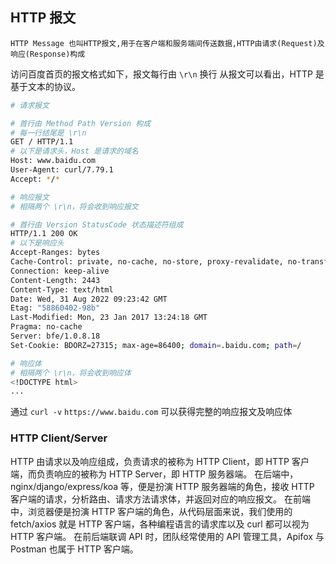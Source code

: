 ## HTTP 报文

    HTTP Message 也叫HTTP报文,用于在客户端和服务端间传送数据,HTTP由请求(Request)及响应(Response)构成

访问百度首页的报文格式如下，报文每行由 `\r\n` 换行
从报文可以看出，HTTP 是基于文本的协议。

```Bash
# 请求报文

# 首行由 Method Path Version 构成
# 每一行结尾是 \r\n
GET / HTTP/1.1
# 以下是请求头，Host 是请求的域名
Host: www.baidu.com
User-Agent: curl/7.79.1
Accept: */*

# 响应报文
# 相隔两个 \r\n，将会收到响应报文

# 首行由 Version StatusCode 状态描述符组成
HTTP/1.1 200 OK
# 以下是响应头
Accept-Ranges: bytes
Cache-Control: private, no-cache, no-store, proxy-revalidate, no-transform
Connection: keep-alive
Content-Length: 2443
Content-Type: text/html
Date: Wed, 31 Aug 2022 09:23:42 GMT
Etag: "58860402-98b"
Last-Modified: Mon, 23 Jan 2017 13:24:18 GMT
Pragma: no-cache
Server: bfe/1.0.8.18
Set-Cookie: BDORZ=27315; max-age=86400; domain=.baidu.com; path=/

# 响应体
# 相隔两个 \r\n，将会收到响应体
<!DOCTYPE html>
...
```

通过 `curl -v` `https://www.baidu.com` 可以获得完整的响应报文及响应体

### HTTP Client/Server

HTTP 由请求以及响应组成，负责请求的被称为 HTTP Client，即 HTTP 客户端，而负责响应的被称为 HTTP Server，即 HTTP 服务器端。
在后端中，nginx/django/express/koa 等，便是扮演 HTTP 服务器端的角色，接收 HTTP 客户端的请求，分析路由、请求方法请求体，并返回对应的响应报文。
在前端中，浏览器便是扮演 HTTP 客户端的角色，从代码层面来说，我们使用的 fetch/axios 就是 HTTP 客户端，各种编程语言的请求库以及 curl 都可以视为 HTTP 客户端。
在前后端联调 API 时，团队经常使用的 API 管理工具，Apifox 与 Postman 也属于 HTTP 客户端。
